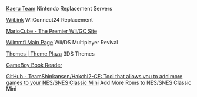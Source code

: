 
[Kaeru Team](https://kaeru.world/)
Nintendo Replacement Servers

[WiiLink](https://www.wiilink24.com/#from-riiconnect24=true)
WiiConnect24 Replacement

[MarioCube - The Premier Wii/GC Site](https://mariocube.com/)

[Wiimmfi Main Page](https://wiimmfi.de/)
Wii/DS Multiplayer Revival

[Themes | Theme Plaza](https://themeplaza.art/themes)
3DS Themes

[GameBoy Book Reader](https://www.mqp.com/fun/)

[GitHub - TeamShinkansen/Hakchi2-CE: Tool that allows you to add more games to your NES/SNES Classic Mini](https://github.com/TeamShinkansen/Hakchi2-CE)
Add More Roms to NES/SNES Classic Mini
